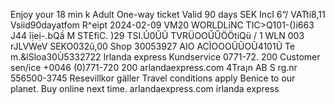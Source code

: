 Enjoy your 18 min k Adult One-way ticket Valid 90 days SEK IncI 6“/ VATtí8,11 Vsiid90dayatfom R^eipt 2024-02-09 VM20 WORLDLiNC TIC>Q101-()i663 J44 ĩịeị-.bQầ M STEfiC. )29 TSI.Ũ0ŨŨ TVRÜOOŰŰÖÖtiQü / 1 WLN 003 rJLVWeV SEKO032ũ,00 Shop 30053927 AIO ACÌOOOŨŨOŨ4101Ũ Te m.&lSloa30Ù5332722 Irlanda express Kundservice 0771-72. 200 Customer sen/ice +0046 (0)771-720 200 arlandaexpress.com 4Tra¡n AB S rg.nr 556500-3745 Resevillkor gäller Travel conditions apply Benice to our planet. Buy online next time. arlandaexpress.com irlanda express
